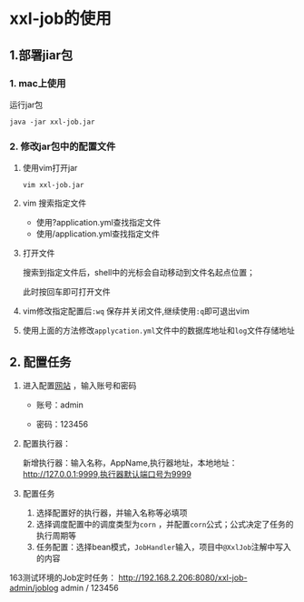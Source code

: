 # xxl-job的使用

## 1.部署jiar包

### 1. mac上使用 

运行jar包

  ```shell
  java -jar xxl-job.jar
  ```

### 2. 修改jar包中的配置文件

1. 使用vim打开jar

   ```shell
   vim xxl-job.jar
   ```

2. vim 搜索指定文件

   - 使用?application.yml查找指定文件
   - 使用/application.yml查找指定文件

3. 打开文件

   搜索到指定文件后，shell中的光标会自动移动到文件名起点位置；

   此时按回车即可打开文件

4. vim修改指定配置后`:wq` 保存并关闭文件,继续使用`:q`即可退出vim

5. 使用上面的方法修改`applycation.yml`文件中的数据库地址和`log`文件存储地址

## 2. 配置任务

1. 进入配置[网站](http://localhost:8080/xxl-job-admin) ，输入账号和密码

   -  账号：admin

   - 密码：123456

2. 配置执行器：

   新增执行器：输入名称，AppName,执行器地址，本地地址：http://127.0.0.1:9999,执行器默认端口号为9999

3. 配置任务

   1. 选择配置好的执行器，并输入名称等必填项
   2. 选择调度配置中的调度类型为`corn` ，并配置`corn`公式；公式决定了任务的执行周期等
   3. 任务配置：选择bean模式，`JobHandler`输入，项目中`@XxlJob`注解中写入的内容



163测试环境的Job定时任务：
http://192.168.2.206:8080/xxl-job-admin/joblog
admin / 123456
